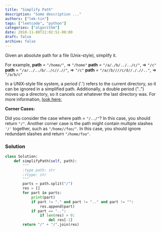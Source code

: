```yaml
---
title: "Simplify Path"
description: "Some description ..."
authors: ["lek-tin"]
tags: ["leetcode", "python"]
categories: ["algorithm"]
date: 2018-11-08T22:02:51-08:00
draft: false
archive: false
---
```

Given an absolute path for a file (Unix-style), simplify it.

For example,
**path** = `"/home/"`, => `"/home"`
**path** = `"/a/./b/../../c/"`, => `"/c"`
**path** = `"/a/../../b/../c//.//"`, => `"/c"`
**path** = `"/a//b////c/d//././/.."`, => `"/a/b/c"`

In a UNIX-style file system, a period ('.') refers to the current directory, so it can be ignored in a simplified path. Additionally, a double period ("..") moves up a directory, so it cancels out whatever the last directory was. For more information, [look here:](https://en.wikipedia.org/wiki/Path_(computing)#Unix_style)

**Corner Cases:**

Did you consider the case where path = `"/../"`?
In this case, you should return `"/"`.
Another corner case is the path might contain multiple slashes `'/'` together, such as `"/home//foo/"`.
In this case, you should ignore redundant slashes and return `"/home/foo"`.

### Solution
```python
class Solution:
    def simplifyPath(self, path):
        """
        :type path: str
        :rtype: str
        """
        parts = path.split("/")
        res = []
        for part in parts:
            print(part)
            if part != "." and part != ".." and part != "":
                res.append(part)
            if part == "..":
                if len(res) > 0:
                    del res[-1]
        return "/" + "/".join(res)
```